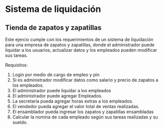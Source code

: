 # Sistema de liquidación 
## Tienda de zapatos y zapatillas

Este ejercio cumple con los requerimientos de un sistema de liquidación para una empresa de zapatos y zapatillas, donde el administrador puede liquidar a los usuarios, actualizar datos y los empleados pueden modificar sus tareas.

Requisitos:
1. Login por medio de cargo de empleo y pin
2. Si es administrador modificar datos como salario y precio de zapatos a los empleados.
3. El administrador puede liquidar a los empleados
4. El administrador puede agregar Empleados.
5. La secretaría pueda agregar horas extras a los empleados.
6. El vendedor pueda agregar el valor total de ventas realizadas.
7. El ensamblador pueda ingresar los zapatos y zapatillas ensambladas
8. Calcular la nomina de cada empleado según sus tareas realizadas y su sueldo.

